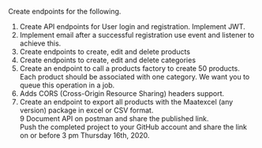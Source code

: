 
 Create endpoints for the following.  
 1. Create API endpoints for User login and registration. Implement JWT.   
 2. Implement email after a successful registration use event and listener to achieve this.  
 3. Create endpoints to create, edit and delete products  
 4. Create endpoints to create, edit and delete categories  
 5. Create an endpoint to call a products factory to create 50 products. Each product should be associated with one category. We want you to queue this operation in a job.  
 6. Adds CORS (Cross-Origin Resource Sharing) headers support.  
 7. Create an endpoint to export all products with the Maatexcel (any version) package in excel or CSV format.  
 9 Document API on postman and share the published link.   
 Push the completed project to your GitHub account and share the link on or before 3 pm Thursday 16th, 2020.
